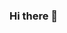 ### Hi there 👋

<!--
**xulei1112/xulei1112** is a ✨ _special_ ✨ repository because its `README.md` (this file) appears on your GitHub profile.

Here are some ideas to get you started:
🔭 中科院国家计算机网络入侵防范中心（ncnipc）、西安电子科技大学（xdu）、CUMT、渊龙SEC，曾在长亭科技实习，渊龙Sec核心成员,团队交流群877317946，我的博客https://blog.csdn.net/xulei1132562，欢迎加QQ好友位：3059482795
-->
